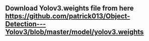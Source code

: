 ## Download Yolov3.weights file from here https://github.com/patrick013/Object-Detection---Yolov3/blob/master/model/yolov3.weights
